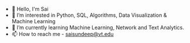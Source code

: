 - 👋 Hello, I'm Sai
- 👀 I’m interested in Python, SQL, Algorithms, Data Visualization & Machine Learning
- 🌱 I’m currently learning Machine Learning, Network and Text Analytics.
- 📫 How to reach me - saisundeep@vt.edu

<!---
sai-sundeep/sai-sundeep is a ✨ special ✨ repository because its `README.md` (this file) appears on your GitHub profile.
You can click the Preview link to take a look at your changes.
--->
